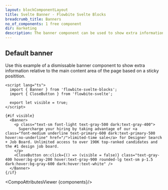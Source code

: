 ```yaml
---
layout: blockComponentLayout
title: Svelte Banner - Flowbite Svelte Blocks
breadcrumb_title: Banners
no_of_components: 1 free component
dir: marketing
description: The banner component can be used to show extra information or enable interactions with the user without affecting the main content area of the website.
---
```


<script>
  import { TableProp, TableDefaultRow, CompoAttributesViewer } from '../utils'
  import componentData1 from '../component-data/Banner.json'
  const components = 'Banner'
</script>

## Default banner

Use this example of a dismissable banner component to show extra information relative to the main content area of the page based on a sticky positition.

```svelte example
<script lang="ts">
  import { Banner } from 'flowbite-svelte-blocks';
  import { CloseButton } from 'flowbite-svelte';

  export let visible = true;
</script>

{#if visible}
  <Banner>
    <p class="text-sm font-light text-gray-500 dark:text-gray-400">
      Supercharge your hiring by taking advantage of our <a class="font-medium underline text-primary-600 dark:text-primary-500 hover:no-underline" href="/">limited-time sale</a> for Designer Search + Job Board. Unlimited access to over 190K top-ranked candidates and the #1 design job board.
    </p>
    <CloseButton on:click={() => (visible = false)} class="text-gray-400 hover:bg-gray-200 hover:text-gray-900 rounded-lg text-sm p-1.5 dark:hover:bg-gray-600 dark:hover:text-white" />
  </Banner>
{/if}
```

<CompoAttributesViewer {components}/>
